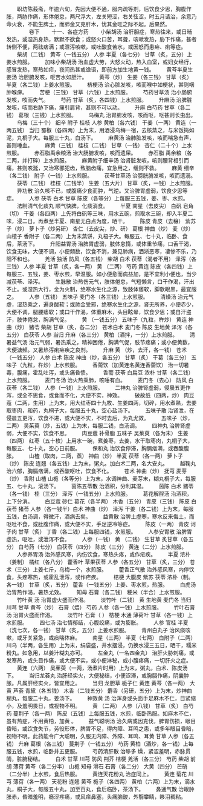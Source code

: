 <!-- { "loadSidebar": true } -->
　　职坊陈莪斋，年逾六旬，先因大便不通，服内疏等剂，后饮食少思，胸腹作胀，两胁作痛，形体倦怠，两尺浮大，左关短涩，右关弦涩，时五月请治，余意乃命火衰，不能生脾土，而肺金又克肝木，忧其金旺之际不起。后果然。
　　
　　卷下
　　十一、各症方药
　　小柴胡汤 治肝胆症，寒热往来，或日晡发热，或湿热身热，默默不欲食；或怒火口苦，耳聋，咳嗽发热，胁下作痛，甚者转侧不便，两祛痞满；或泄泻咳嗽，或吐酸食苦水，或因怒而患疟、痢等症。
　　柴胡（二钱） 黄芩（一钱五分） 人参 半夏（各七分） 甘草（炙，五分）上姜水煎服。
　　加味小柴胡汤 治血虚大劳，大怒火动，热入血室，或妇女经行，感冒发热，寒热如疟，夜间热甚或谵语，即前方加生地黄一钱。
　　黄芩半夏生姜汤 治胆腑发咳，呕苦水如胆汁。
　　黄芩（炒） 生姜（各三钱） 甘草（炙） 半夏（各二钱）上姜水煎服。
　　桔梗汤 治心脏发咳，咳而喉中如梗状，甚则咽肿喉痹。
　　苦梗（三钱） 甘草（六钱）上水煎服。
　　芍药甘草汤 治小肠腑发咳，咳而失气。
　　芍药 甘草（炙，各四钱）上水煎服。
　　升麻汤 治脾脏发咳，咳而右胁下痛，痛引肩背，甚则不可以动。
　　升麻 白芍药 甘草（各二钱） 葛根（三钱）上水煎服。
　　乌梅丸 治胃腑发咳，咳而呕，呕甚则长虫出。
　　乌梅（三十个） 细辛 附子 桂枝 人参 黄柏（各六钱） 干姜（一两） 黄连（一两五钱） 当归 蜀椒（各四两）上为末，用酒浸乌梅一宿，去核蒸之，与米饭捣如泥，丸桐子大。每服三十丸，白汤下。
　　麻黄汤 治肺脏发咳，咳而喘急有声，甚则唾血。
　　麻黄（三钱） 桂枝（二钱） 甘草（一钱） 杏仁（二十个）上水煎服。
　　赤石脂禹余粮汤 治大肠腑发咳，咳而遗屎。
　　赤石脂 禹余粮（各二两，并打碎）上水煎服。
　　麻黄附子细辛汤 治肾脏发咳，咳则腰背相引而痛，甚则咳涎，又治寒邪犯齿，致脑齿痛，宜急用之，缓则不救。
　　麻黄 细辛（各二钱） 附子（一钱）上水煎服。
　　茯苓甘草汤 治膀胱腑发咳，咳而遗溺。
　　茯苓（二钱） 桂枝（二钱半） 生姜（五大片） 甘草（炙，一钱）上水煎服。
　　异功散 治久咳不已，或腹痛少食而肿，气逆。又治脾胃虚弱，饮食少思等症。
　　人参 茯苓 白术 甘草 陈皮（各等分）上每服三五钱，姜、枣、水煎。
　　法制清气化痰丸 顺气快脾，化痰消食。
　　半夏 南星（去皮尖） 白矾 皂角（切） 干姜（各四两）上先将白矾等三味，用水五碗，煎取水三碗，却入半夏二味，浸二日。再煮至半夏、南星无白点为度，晒干。
　　陈皮 青皮（去穣） 紫苏子（炒） 萝卜子（炒另研） 杏仁（去皮尖，炒、研） 葛根 神曲（炒） 麦（炒） 山楂子 香附子（各二两）上为末蒸饼，丸梧子大。每服五、七十丸，临卧、食后，茶汤下。
　　升阳益胃汤 治脾胃虚弱，肢体怠惰，或体重节痛，口舌干渴，饮食无味，大便不调，小便频数，饮食不消，兼见肺病，洒淅恶寒，凄惨不乐，乃阳不和也。
　　羌活 独活 防风（各五钱） 柴胡 白术 茯苓（渴者不用） 泽泻（各三钱） 人参 半夏 甘草（炙，各一两） 黄 （二两） 芍药 黄连 陈皮（各四钱）上每服三、五钱，姜、枣水煎，早温服。如小便愈而病益加，是不宜利小便也，当少减茯苓、泽泻。
　　生脉散 治热伤元气，肢体倦怠，气短懒言，口干作渴，汗出不止。或湿热大行，金为火制，绝寒水生化之源，致肢体痿软，脚欹眼黑，最宜服之。
　　人参（五钱） 五味子 麦门冬（各三钱）上水煎服。
　　清燥汤 治元气虚，湿热乘之，遍身酸软；或肺金受邪，绝寒水生化之源，肾无所养，小便赤少，大便不调，腿腰痿软；或口干作渴，体重麻木，头目眩晕，饮食少思；或自汗盗汗，肢体倦怠，胸满气促。
　　黄 （一钱五分） 五味子（九粒，杵炒） 黄连 神曲（炒） 猪苓 柴胡 甘草（炙，各二分） 苍术白术 麦门冬 陈皮 生地黄 泽泻（各五分） 白茯苓 人参 当归 升麻（各三分） 黄柏（酒拌，一分）上水煎服。
　　清暑益气汤 治元气弱，暑热乘之，精神困倦，胸满气促，肢节疼痛；或小便黄数，大便溏频。又暑热泻痢疟疾之良剂。
　　升麻 黄 （炒，去汗，各一钱） 苍术（一钱五分） 人参 白术 陈皮 神曲（炒，各五分） 甘草（炙） 干葛（各三分） 五味子（九粒，杵炒）上水煎服。
　　香薷饮（加黄连名黄连香薷饮） 治一切暑毒，腹痛，霍乱吐泻，或头痛昏愦。
　　香薷 茯苓 白扁豆 浓朴 甘草（各二钱）上水煎服。
　　麦门冬汤 治火热乘肺，咳唾有血。
　　麦门冬（去心） 防风 白茯苓（各二钱） 人参（一钱）上水煎服。
　　二神丸 治脾肾虚弱，侵晨五更作泻，或全不思食，或食而不化，大便不实，神效。
　　破故纸（四两，炒） 肉豆蔻（二两，生用）上为末，用大红枣四十九枚、生姜四两，切碎，用水煮熟，去姜取枣肉，和药，丸桐子大，每服五十丸，空心盐汤下。
　　五味子散 治肾泄，在侵晨五更泻，饮食不进，或大便不实，不时去后，为丸尤效。
　　五味子（炒，二两） 吴茱萸（炒，五钱）上为末，每服二钱，白汤调。
　　四神丸 治脾肾虚弱，大便不实，饮食不思。
　　肉豆蔻 补骨脂 五味子 吴茱萸（各为末） 生姜（四两） 红枣（五十枚）上用水一碗，煮姜枣，去姜，水干取枣肉，丸桐子大，每服五、七十丸，空心日前服。
　　保和丸 治饮食停滞，胸膈痞满，或吞酸腹胀。
　　山楂（取肉，二两，蒸） 神曲（炒） 半夏 茯苓（各一两） 萝卜子（炒） 陈皮 连翘（各五钱）上为末，粥丸。加白术二两，名大安丸。
　　越鞠丸 治六郁，胸膈痞满，或吞酸呕吐，饮食不化。
　　苍术 神曲（炒） 抚芎 麦芽（炒） 香附 山楂 山栀（各等分）上为末，水调神曲、麦芽末，糊丸桐子大，每服五、七十丸，滚汤下。
　　茵陈五苓散 治酒积，分利其湿。
　　茵陈 白术 猪苓（各一钱） 桂（三分） 泽泻（一钱五分）上水煎服。
　　葛花解酲汤 治酒积，上下分消。
　　白豆蔻 砂仁 葛花（各半两） 木香（五分） 青皮（三钱） 陈皮 白茯苓 猪苓 人参（各一钱半）白术 神曲（炒） 泽泻 干姜（各二钱）上为末，每服五钱，白汤调，得微汗，酒病去矣。
　　益黄散 治脾土虚寒，寒水反来侮土，而呕吐不食，或肚腹作痛，或大便不实，手足逆冷等症。
　　陈皮（一两） 青皮 诃子肉 甘草（炙） 丁香（各二钱）上每服四钱，水煎服。
　　人参安胃散 治脾胃虚热，呕吐，或泄泻不食。
　　人参（一钱） 黄 （二钱） 生甘草 炙甘草（各五分） 白芍药（七分） 白茯苓（四分） 陈皮（三分） 黄连（二分）上水煎服。
　　人参养胃汤 治外感风寒，内伤饮食，寒热头疼，或作疟疾。
　　半夏 浓朴（姜制） 橘红（各八分） 藿香叶 草果茯苓 人参（各五分） 甘草（炙，三分） 苍术（三分）上姜七斤，乌梅一个，水煎服。
　　藿香正气散 治外感风寒，内停饮食，头疼寒热，或霍乱泄泻，或作疟疾。
　　桔梗 大腹皮 紫苏 茯苓 浓朴（制。各一钱） 甘草（炙，五分） 藿香（一钱五分）上姜、枣水煎，热服。
　　白虎汤 治胃热作渴，暑热尤效。
　　知母 石膏（各二钱） 粳米（半合）上水煎服。
　　竹叶黄 汤 治胃虚火盛而作渴。
　　淡竹叶（二钱） 黄 生地黄 麦门冬 当归 川芎 甘草 黄芩（炒） 石膏（煨） 芍药 人参（各一钱）上水煎服。
　　竹叶石膏汤 治胃火盛而作渴。
　　淡竹叶 石膏（ ） 桔梗 木通 薄荷叶 甘草（各一钱）上水煎服。
　　四七汤 治七情郁结，心腹绞痛，或为膨胀。
　　人参 官桂 半夏（洗七次，各一钱） 甘草（炙，五分）上姜水煎服。
　　青州白丸子 治风痰咳嗽，或牙关紧急，或痰喘体麻。
　　南星（三两） 半夏（七两） 白附子（二两） 川乌（半两，各生用）上为末，绢袋盛，井水摆浸，仍换水浸三五日，晒干，糯米粉丸。如急用，以姜汁糊丸亦可。
　　左金丸（一名四金丸） 治肝火胁刺痛，或发寒热，或头目作痛，或大便不实，或小便淋秘，或小腹疼痛，一切肝火之症。
　　黄连（六两） 吴茱萸（一两，汤煮片时用）上为末，粥丸，白术、陈皮汤下。
　　当归龙荟丸 治肝经实火，大便秘结，小便涩滞，或胸膈作痛，阴囊肿胀。凡属肝经实火，皆宜用之。
　　当归 龙胆草 栀子仁 黄连 黄芩（各一两） 大黄 芦荟 青黛（各五钱） 木香（二钱五分） 麝香（另研，五分）上为末，炒神曲糊丸，每服二十丸，姜汤下。
　　神效黄 汤 治浑身或头面手足麻木不仁，目紧缩小，及羞明畏日，或视物不明。
　　黄 （二两） 人参（八钱） 甘草（炙） 白芍药 蔓荆子（各一两） 陈皮（五钱）上每服五钱，水煎，临卧热服。如麻木不仁，虽有热症，不用黄柏，加黄 。
　　益气聪明汤 治久病或因克伐，脾胃伤损，眼目昏暗，或饮食失节，劳役形体，脾胃不足，得内障、耳鸣之患，或多年眼目昏暗，视物不明。此药能令广大聪明，久服无内障、外障、耳鸣、耳黄 甘草 人参（各五钱） 升麻 葛根（各三钱） 蔓荆子（一钱五分） 芍药 黄柏（酒炒，各一钱）上每服五钱，水煎，临卧并五更服。
　　芍药清肝散 治眵多 燥，紧涩羞明，赤脉贯睛，脏腑秘结。
　　白术 甘草 川芎 防风 荆芥 桔梗 羌活（各三分） 芍药 柴胡 前胡 薄荷 黄芩（各二分半） 山栀 知母 滑石 石膏（各二分） 大黄（四分） 芒硝（二分半）上水煎，食后热服。
　　黄连天花粉丸 治症同上。
　　黄连 菊花 川芎 薄荷（各一两） 天花粉 连翘 黄芩 栀子（各四两） 黄柏（六两）上为末，滴水丸，桐子大，每服五十丸，加至百丸，食后临卧，茶汤下。
　　鼻通气散 治眼肿胀赤，昏暗羞明，瘾涩疼痛，或风痒鼻塞，头痛脑酸，外翳攀睛，眵泪稠粘。
